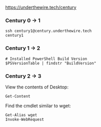 https://underthewire.tech/century

### Century 0 -> 1
```
ssh century1@century.underthewire.tech
century1
```
### Century 1 -> 2
```
# Installed PowerShell Build Version
$PSVersionTable | findstr "BuildVersion"
```
### Century 2 -> 3
View the contents of Desktop:
```
Get-Content
```
Find the cmdlet similar to wget:
```
Get-Alias wget
Invoke-WebRequest
```
